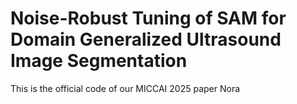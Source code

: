 # Noise-Robust Tuning of SAM for Domain Generalized Ultrasound Image Segmentation
This is the official code of our MICCAI 2025 paper Nora
